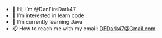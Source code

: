 - 👋 Hi, I’m @DanFireDark47
- 👀 I’m interested in learn code
- 🌱 I’m currently learning Java
- 📫 How to reach me with my email: DFDark47@Gmail.com

